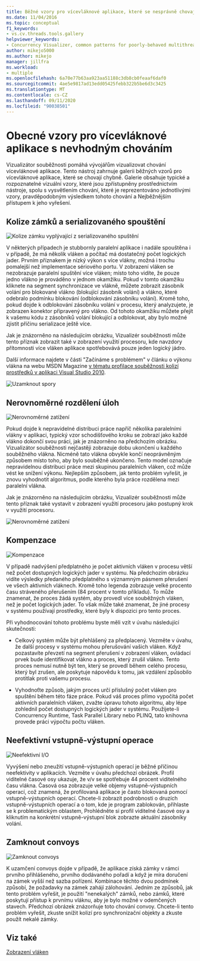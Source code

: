 ```yaml
---
title: Běžné vzory pro vícevláknové aplikace, které se nesprávně chovají | Microsoft Docs
ms.date: 11/04/2016
ms.topic: conceptual
f1_keywords:
- vs.cv.threads.tools.gallery
helpviewer_keywords:
- Concurrency Visualizer, common patterns for poorly-behaved multithreaded applications
author: mikejo5000
ms.author: mikejo
manager: jillfra
ms.workload:
- multiple
ms.openlocfilehash: 6a70e77b63aa923aa51188c3db8cb0feaaf6daf0
ms.sourcegitcommit: 4ae5e9817ad13edd05425febb322b5be6d3c3425
ms.translationtype: MT
ms.contentlocale: cs-CZ
ms.lasthandoff: 09/11/2020
ms.locfileid: "90038501"
---
```

# <a name="common-patterns-for-poorly-behaved-multithreaded-applications"></a>Obecné vzory pro vícevláknové aplikace s nevhodným chováním

Vizualizátor souběžnosti pomáhá vývojářům vizualizovat chování vícevláknové aplikace. Tento nástroj zahrnuje galerii běžných vzorů pro vícevláknové aplikace, které se chovají chybně. Galerie obsahuje typické a rozpoznatelné vizuální vzory, které jsou zpřístupněny prostřednictvím nástroje, spolu s vysvětlením chování, které je reprezentováno jednotlivými vzory, pravděpodobným výsledkem tohoto chování a Nejběžnějším přístupem k jeho vyřešení.

## <a name="lock-contention-and-serialized-execution"></a>Kolize zámků a serializovaného spouštění

![Kolize zámku vyplývající z serializovaného spuštění](../profiling/media/lockcontention_serialized.png "LockContention_Serialized")

V některých případech je stubbornly paralelní aplikace i nadále spouštěna i v případě, že má několik vláken a počítač má dostatečný počet logických jader. Prvním příznakem je nízký výkon s více vlákny, možná i trochu pomalejší než implementace sériového portu. V zobrazení vláken se nezobrazuje paralelní spuštění více vláken; místo toho vidíte, že pouze jedno vlákno je prováděno v jednom okamžiku. Pokud v tomto okamžiku kliknete na segment synchronizace ve vlákně, můžete zobrazit zásobník volání pro blokované vlákno (blokující zásobník volání) a vlákno, které odebralo podmínku blokování (odblokování zásobníku volání). Kromě toho, pokud dojde k odblokování zásobníku volání v procesu, který analyzujete, je zobrazen konektor připravený pro vlákno. Od tohoto okamžiku můžete přejít k vašemu kódu z zásobníků volání blokující a odblokovat, aby bylo možné zjistit příčinu serializace ještě více.

Jak je znázorněno na následujícím obrázku, Vizualizér souběžnosti může tento příznak zobrazit také v zobrazení využití procesoru, kde navzdory přítomnosti více vláken aplikace spotřebovává pouze jeden logický jádro.

Další informace najdete v části "Začínáme s problémem" v článku o výkonu vlákna na webu MSDN Magazine [v tématu profilace souběžnosti kolizí prostředků v aplikaci Visual Studio 2010](/archive/msdn-magazine/2010/june/msdn-magazine-thread-performance-resource-contention-concurrency-profiling-in-visual-studio-2010).

![Uzamknout spory](../profiling/media/lockcontention_2.png "LockContention_2")

## <a name="uneven-workload-distribution"></a>Nerovnoměrné rozdělení úloh

![Nerovnoměrné zatížení](../profiling/media/unevenworkload_1.png "UnevenWorkLoad_1")

Pokud dojde k nepravidelné distribuci práce napříč několika paralelními vlákny v aplikaci, typický vzor schodišťového kroku se zobrazí jako každé vlákno dokončí svou práci, jak je znázorněno na předchozím obrázku. Vizualizátor souběžnosti nejčastěji zobrazuje dobu ukončení u každého souběžného vlákna. Nicméně tato vlákna obvykle končí neoprávněným způsobem místo toho, aby bylo souběžně ukončeno. Tento model označuje nepravidelnou distribuci práce mezi skupinou paralelních vláken, což může vést ke snížení výkonu. Nejlepším způsobem, jak tento problém vyřešit, je znovu vyhodnotit algoritmus, podle kterého byla práce rozdělena mezi paralelní vlákna.

Jak je znázorněno na následujícím obrázku, Vizualizér souběžnosti může tento příznak také vystavit v zobrazení využití procesoru jako postupný krok v využití procesoru.

![Nerovnoměrné zatížení](../profiling/media/unevenworkload_2.png "UnevenWorkload_2")

## <a name="oversubscription"></a>Kompenzace

![Kompenzace](../profiling/media/oversubscription.png "Kompenzace")

V případě nadvýšení předplatného je počet aktivních vláken v procesu větší než počet dostupných logických jader v systému. Na předchozím obrázku vidíte výsledky předaného předplatného s významným pásmem přerušení ve všech aktivních vláknech. Kromě toho legenda zobrazuje velké procento času stráveného přerušením (84 procent v tomto příkladu). To může znamenat, že proces žádá systém, aby provedl více souběžných vláken, než je počet logických jader. To však může také znamenat, že jiné procesy v systému používají prostředky, které byly k dispozici pro tento proces.

Při vyhodnocování tohoto problému byste měli vzít v úvahu následující skutečnosti:

- Celkový systém může být přehlášený za předplacený. Vezměte v úvahu, že další procesy v systému mohou přerušování vašich vláken. Když pozastavíte převzetí na segment přerušení v zobrazení vláken, ovládací prvek bude identifikovat vlákno a proces, který zrušil vlákno. Tento proces nemusí nutně být ten, který se provedl během celého procesu, který byl zrušen, ale poskytuje nápovědu k tomu, jak vzdálení způsobilo protitlak proti vašemu procesu.

- Vyhodnoťte způsob, jakým proces určí příslušný počet vláken pro spuštění během této fáze práce. Pokud váš proces přímo vypočítá počet aktivních paralelních vláken, zvažte úpravu tohoto algoritmu, aby lépe zohlednil počet dostupných logických jader v systému. Použijete-li Concurrency Runtime, Task Parallel Library nebo PLINQ, tato knihovna provede práci výpočtu počtu vláken.

## <a name="inefficient-io"></a>Neefektivní vstupně-výstupní operace

![Neefektivní I&#47;O](../profiling/media/inefficient_io.png "Inefficient_IO")

Vyvýšení nebo zneužití vstupně-výstupních operací je běžné příčinou neefektivity v aplikacích. Vezměte v úvahu předchozí obrázek. Profil viditelné časové osy ukazuje, že v/v se spotřebuje 44 procent viditelného času vlákna. Časová osa zobrazuje velké objemy vstupně-výstupních operací, což znamená, že profilovaná aplikace je často blokovaná pomocí vstupně-výstupních operací. Chcete-li zobrazit podrobnosti o druzích vstupně-výstupních operací a o tom, kde je program zablokován, přihlaste se k problematickým oblastem, Prohlédněte si profil viditelné časové osy a kliknutím na konkrétní vstupně-výstupní blok zobrazte aktuální zásobníky volání.

## <a name="lock-convoys"></a>Zamknout convoys

![Zamknout convoys](../profiling/media/lock_convoys.png "Lock_Convoys")

K uzamčení convoys dojde v případě, že aplikace získá zámky v rámci prvního přihlášeného, prvního dodávaného pořadí a když je míra doručení na zámek vyšší než sazba pořízení. Kombinace těchto dvou podmínek způsobí, že požadavky na zámek zahájí zálohování. Jedním ze způsobů, jak tento problém vyřešit, je použití "nenekalých" zámků, nebo zámků, které poskytují přístup k prvnímu vláknu, aby je bylo možné v odemčených stavech. Předchozí obrázek znázorňuje toto chování convoy. Chcete-li tento problém vyřešit, zkuste snížit kolizí pro synchronizační objekty a zkuste použít nekalé zámky.

## <a name="see-also"></a>Viz také

[Zobrazení vláken](../profiling/threads-view-parallel-performance.md)